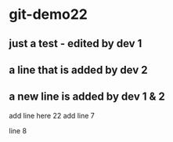 # git-demo22
## just a test - edited by dev 1
## a line that is added by dev 2
## a new line is added by dev 1 & 2

add line here 22
add line  7

line  8
